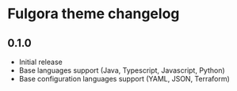 # Fulgora theme changelog

## 0.1.0

- Initial release
- Base languages support (Java, Typescript, Javascript, Python)
- Base configuration languages support (YAML, JSON, Terraform)
